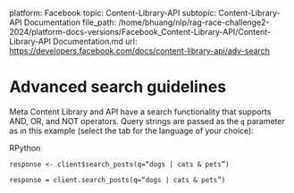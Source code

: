 platform: Facebook
topic: Content-Library-API
subtopic: Content-Library-API Documentation
file_path: /home/bhuang/nlp/rag-race-challenge2-2024/platform-docs-versions/Facebook_Content-Library-API/Content-Library-API Documentation.md
url: https://developers.facebook.com/docs/content-library-api/adv-search

# Advanced search guidelines

Meta Content Library and API have a search functionality that supports AND, OR, and NOT operators. Query strings are passed as the `q` parameter as in this example (select the tab for the language of your choice):

RPython

    response <- client$search_posts(q=“dogs | cats & pets”)

    response = client.search_posts(q=“dogs | cats & pets”)
